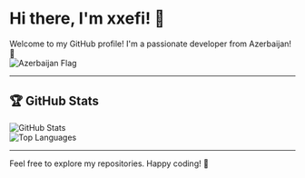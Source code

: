 # Hi there, I'm xxefi! 👋

Welcome to my GitHub profile! I'm a passionate developer from Azerbaijan! 🚀  
![Azerbaijan Flag](https://upload.wikimedia.org/wikipedia/commons/c/cf/Flag_of_Azerbaijan.gif)  

---

## 🏆 GitHub Stats

![GitHub Stats](https://github-readme-stats.vercel.app/api?username=xxefi&show_icons=true&theme=radical)  
![Top Languages](https://github-readme-stats.vercel.app/api/top-langs/?username=xxefi&layout=compact&theme=radical)

---

Feel free to explore my repositories. Happy coding! 🚀
